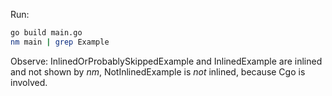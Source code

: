 Run:
```bash
go build main.go
nm main | grep Example
```

Observe:
InlinedOrProbablySkippedExample and InlinedExample are inlined and not shown by _nm_, NotInlinedExample is _not_ inlined, because Cgo is involved.
